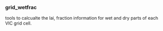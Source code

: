 ### grid_wetfrac
tools to calcualte the lai, fraction information for wet and dry parts of each VIC grid cell.
